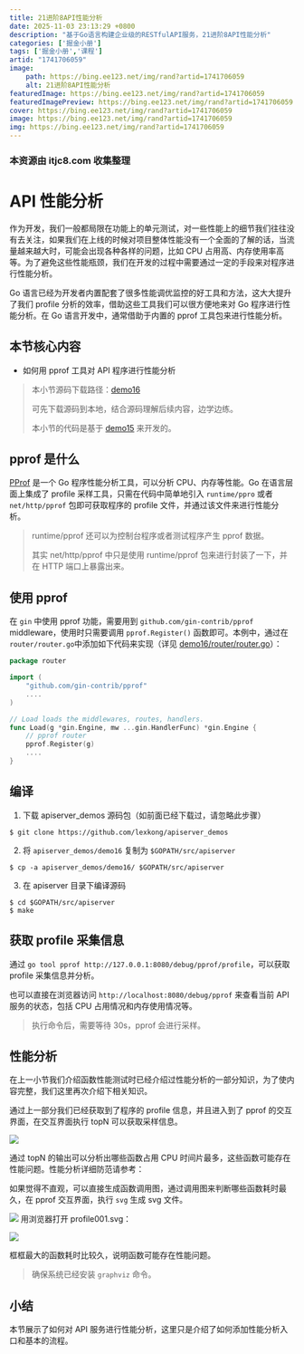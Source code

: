 ```yaml
---
title: 21进阶8API性能分析
date: 2025-11-03 23:13:29 +0800
description: "基于Go语言构建企业级的RESTfulAPI服务，21进阶8API性能分析"
categories: ['掘金小册']
tags: ['掘金小册','课程']
artid: "1741706059"
image:
    path: https://bing.ee123.net/img/rand?artid=1741706059
    alt: 21进阶8API性能分析
featuredImage: https://bing.ee123.net/img/rand?artid=1741706059
featuredImagePreview: https://bing.ee123.net/img/rand?artid=1741706059
cover: https://bing.ee123.net/img/rand?artid=1741706059
image: https://bing.ee123.net/img/rand?artid=1741706059
img: https://bing.ee123.net/img/rand?artid=1741706059
---
```


### 本资源由 itjc8.com 收集整理
# API 性能分析

作为开发，我们一般都局限在功能上的单元测试，对一些性能上的细节我们往往没有去关注，如果我们在上线的时候对项目整体性能没有一个全面的了解的话，当流量越来越大时，可能会出现各种各样的问题，比如 CPU 占用高、内存使用率高等。为了避免这些性能瓶颈，我们在开发的过程中需要通过一定的手段来对程序进行性能分析。

Go 语言已经为开发者内置配套了很多性能调优监控的好工具和方法，这大大提升了我们 profile 分析的效率，借助这些工具我们可以很方便地来对 Go 程序进行性能分析。在 Go 语言开发中，通常借助于内置的 pprof 工具包来进行性能分析。

## 本节核心内容

+ 如何用 pprof 工具对 API 程序进行性能分析

> 本小节源码下载路径：[demo16](https://github.com/lexkong/apiserver_demos/tree/master/demo16)
>
> 可先下载源码到本地，结合源码理解后续内容，边学边练。
>
> 本小节的代码是基于 [demo15](https://github.com/lexkong/apiserver_demos/tree/master/demo15) 来开发的。

## pprof 是什么

[PProf](https://github.com/google/pprof) 是一个 Go 程序性能分析工具，可以分析 CPU、内存等性能。Go 在语言层面上集成了 profile 采样工具，只需在代码中简单地引入 `runtime/ppro` 或者 `net/http/pprof` 包即可获取程序的 profile 文件，并通过该文件来进行性能分析。

> runtime/pprof 还可以为控制台程序或者测试程序产生 pprof 数据。
>
> 其实 net/http/pprof 中只是使用 runtime/pprof 包来进行封装了一下，并在 HTTP 端口上暴露出来。

##  使用 pprof

在 `gin` 中使用 pprof 功能，需要用到 `github.com/gin-contrib/pprof` middleware，使用时只需要调用 `pprof.Register()` 函数即可。本例中，通过在`router/router.go`中添加如下代码来实现（详见 [demo16/router/router.go](https://github.com/lexkong/apiserver_demos/blob/master/demo16/router/router.go)）：

```go
package router

import (
	"github.com/gin-contrib/pprof"
	....
)

// Load loads the middlewares, routes, handlers.
func Load(g *gin.Engine, mw ...gin.HandlerFunc) *gin.Engine {
	// pprof router
	pprof.Register(g)
	....
}
```

## 编译

1. 下载 apiserver_demos 源码包（如前面已经下载过，请忽略此步骤）

```
$ git clone https://github.com/lexkong/apiserver_demos
```

2. 将 `apiserver_demos/demo16` 复制为 `$GOPATH/src/apiserver`

```
$ cp -a apiserver_demos/demo16/ $GOPATH/src/apiserver
```

3. 在 apiserver 目录下编译源码

```
$ cd $GOPATH/src/apiserver
$ make
```

## 获取 profile 采集信息

通过 `go tool pprof http://127.0.0.1:8080/debug/pprof/profile`，可以获取 profile 采集信息并分析。

也可以直接在浏览器访问 `http://localhost:8080/debug/pprof` 来查看当前 API 服务的状态，包括 CPU 占用情况和内存使用情况等。

> 执行命令后，需要等待 30s，pprof 会进行采样。

## 性能分析

在上一小节我们介绍函数性能测试时已经介绍过性能分析的一部分知识，为了使内容完整，我们这里再次介绍下相关知识。

通过上一部分我们已经获取到了程序的 profile 信息，并且进入到了 pprof 的交互界面，在交互界面执行 topN 可以获取采样信息。

![](https://user-gold-cdn.xitu.io/2018/6/18/1640f2473cbb42e5?w=1895&h=992&f=jpeg&s=230852)

通过 topN 的输出可以分析出哪些函数占用 CPU 时间片最多，这些函数可能存在性能问题。性能分析详细防范请参考：

如果觉得不直观，可以直接生成函数调用图，通过调用图来判断哪些函数耗时最久，在 pprof 交互界面，执行 `svg` 生成 svg 文件。

![](https://user-gold-cdn.xitu.io/2018/6/18/1640f2b2bad74529?w=1562&h=102&f=jpeg&s=12706)
用浏览器打开 profile001.svg：

![](https://user-gold-cdn.xitu.io/2018/6/18/1640f28660d6d4a0?w=2539&h=1192&f=jpeg&s=216904)

框框最大的函数耗时比较久，说明函数可能存在性能问题。

> 确保系统已经安装 `graphviz` 命令。

## 小结

本节展示了如何对 API 服务进行性能分析，这里只是介绍了如何添加性能分析入口和基本的流程。
